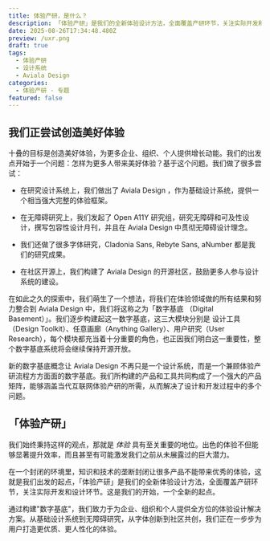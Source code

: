 ```yaml
---
title: 体验产研，是什么？
description: 「体验产研」是我们的全新体验设计方法，全面覆盖产研环节，关注实际开发和设计环节。
date: 2025-08-26T17:34:48.480Z
preview: /uxr.png
draft: true
tags:
  - 体验产研
  - 设计系统
  - Aviala Design
categories:
  - 体验产研 · 专题
featured: false
---
```


## 我们正尝试创造美好体验

十叠的目标是创造美好体验，为更多企业、组织、个人提供增长动能。我们的出发点开始于一个问题：怎样为更多人带来美好体验？基于这个问题。我们做了很多尝试：

- 在研究设计系统上，我们做出了 Aviala Design ，作为基础设计系统，提供一个相当强大完整的体验框架。

- 在无障碍研究上，我们发起了 Open A11Y 研究组，研究无障碍和可及性设计，撰写包容性设计月刊，并且在 Aviala Design 中贯彻无障碍设计理念。

- 我们还做了很多字体研究，Cladonia Sans, Rebyte Sans, aNumber 都是我们的研究成果。

- 在社区开源上，我们构建了 Aviala Design 的开源社区，鼓励更多人参与设计系统的建设。

在如此之久的探索中，我们萌生了一个想法，将我们在体验领域做的所有结果和努力整合到 Aviala Design 中，我们将这称之为「数字基底 （Digital Basement）」。我们逐步构建起这一数字基底，这三大模块分别是 设计工具（Design Toolkit）、任意画廊（Anything Gallery）、用户研究（User Research），每个模块都充当着十分重要的角色，也正因我们明白这一重要性，整个数字基底系统将会继续保持开源开放。

新的数字基底概念让 Aviala Design 不再只是一个设计系统，而是一个兼顾体验产研流程方方面面的数字基底。我们所构建的产品和工具共同构成了一个强大的产品矩阵，能够涵盖当代互联网体验产研的所需，从而解决了设计和开发过程中的多个问题。

## 「体验产研」

我们始终秉持这样的观点，那就是 *体验* 具有至关重要的地位。出色的体验不但能够显著提升效率，而且甚至有可能激发我们之前从未展露过的巨大潜力。

在一个封闭的环境里，知识和技术的垄断封闭让很多产品不能带来优秀的体验，这就是我们出发的起点，「体验产研」是我们的全新体验设计方法，全面覆盖产研环节，关注实际开发和设计环节。这是我们的开始，一个全新的起点。

通过构建"数字基底"，我们致力于为企业、组织和个人提供全方位的体验设计解决方案。从基础设计系统到无障碍研究，从字体创新到社区共创，我们正在一步步为用户打造更优质、更人性化的体验。